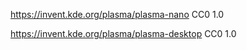 https://invent.kde.org/plasma/plasma-nano CC0 1.0

https://invent.kde.org/plasma/plasma-desktop CC0 1.0